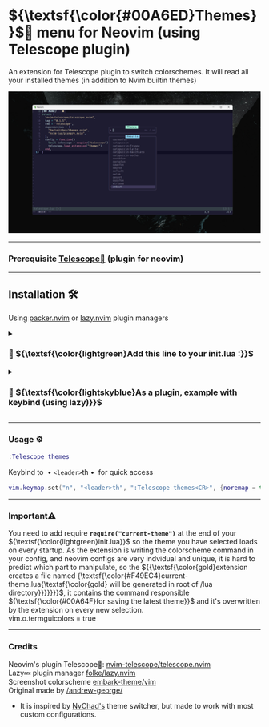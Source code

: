 # ${\textsf{\color{#00A6ED}Themes}}$🎨 menu for Neovim (using Telescope plugin) 

An extension for Telescope plugin to switch colorschemes. It will read all your installed themes (in addition to Nvim builtin themes)

![demo](assets/telescope-themes.png)

---
### Prerequisite  [Telescope🔭](https://github.com/nvim-telescope/telescope.nvim) (plugin for neovim)
---

## Installation 🛠️

Using [packer.nvim](https://github.com/wbthomason/packer.nvim) or [lazy.nvim](https://github.com/folke/lazy.nvim) plugin managers

 <details><summary><h3> 🔻 ${\textsf{\color{lightgreen}Add this line to your init.lua :}}$ </summary>
  <div align="left">

  ```
require("current-theme")
  ```

</details>

 <details><summary><h3> 🔻 ${\textsf{\color{lightskyblue}As a plugin, example with keybind (using lazy)}}$ </summary>
  <div align="left">

  ```lua
return {
	"nvim-telescope/telescope.nvim",
	tag = "0.1.5",
	cmd = "Telescope",
	dependencies = {
		"PauloGitbox/themes.nvim",
		"nvim-lua/plenary.nvim",
	},
	config = function()
		local telescope = require("telescope")
		telescope.load_extension("themes")
	end,
},

vim.keymap.set("n", "<leader>th", ":Telescope themes<CR>", {noremap = true, silent = true, desc = "Theme Switcher"})

```

  </div>
</details>

---

### Usage ⚙️

```lua
:Telescope themes
```

Keybind to  • `<leader>`th •  for quick access
```lua
vim.keymap.set("n", "<leader>th", ":Telescope themes<CR>", {noremap = true, silent = true, desc = "Theme Switcher"})
```

---

### Important⚠️
You need to add require **`require("current-theme")`** at the end of your ${\textsf{\color{lightgreen}init.lua}}$ so the theme you have selected loads on every startup.
As the extension is writing the colorscheme command in your config, and neovim configs are very indvidual and unique, it is hard to predict which part to manipulate, so the ${{\textsf{\color{gold}extension creates a file named {\textsf{\color{#F49EC4}current-theme.lua{\textsf{\color{gold} will be generated in root of /lua directory}}}}}}}$, it contains the command responsible ${\textsf{\color{#00A64F}for saving the latest theme}}$ and it's overwritten by the extension on every new selection.<br>
vim.o.termguicolors = true

---

### Credits
Neovim's plugin Telescope🔭: [nvim-telescope/telescope.nvim](https://github.com/nvim-telescope/telescope.nvim)<br>
Lazy💤 plugin manager [folke/lazy.nvim](https://github.com/folke/lazy.nvim)<br>
Screenshot colorscheme [embark-theme/vim](https://github.com/embark-theme/vim)<br>
Original made by [/andrew-george/](https://github.com/andrew-george/telescope-themes)<br>
- It is inspired by [NvChad's](https://github.com/NvChad/NvChad) theme switcher, but made to work with most custom configurations.
